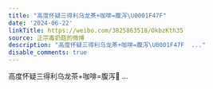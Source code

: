 ```yaml
---
title: "高度怀疑三得利乌龙茶+咖啡=腹泻\U0001F47F"
date: '2024-06-22'
linkTitle: https://weibo.com/3825863518/OkbzKth35
source: 正宗毒奶菇的微博
description: "高度怀疑三得利乌龙茶+咖啡=腹泻\U0001F47F  ..."
disable_comments: true
---
```

高度怀疑三得利乌龙茶+咖啡=腹泻👿  ...